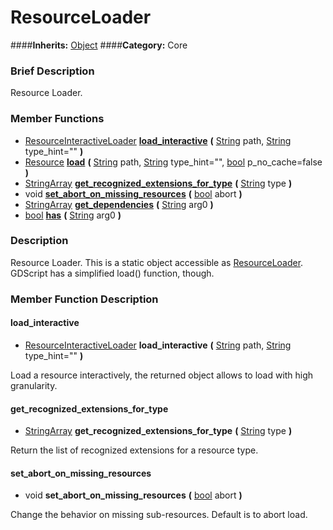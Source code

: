 #  ResourceLoader  
####**Inherits:** [Object](class_object)
####**Category:** Core

###  Brief Description  
Resource Loader.

###  Member Functions 
  * [ResourceInteractiveLoader](class_resourceinteractiveloader)  **[load&#95;interactive](#load_interactive)**  **(** [String](class_string) path, [String](class_string) type_hint=""  **)**
  * [Resource](class_resource)  **[load](#load)**  **(** [String](class_string) path, [String](class_string) type_hint="", [bool](class_bool) p_no_cache=false  **)**
  * [StringArray](class_stringarray)  **[get&#95;recognized&#95;extensions&#95;for&#95;type](#get_recognized_extensions_for_type)**  **(** [String](class_string) type  **)**
  * void  **[set&#95;abort&#95;on&#95;missing&#95;resources](#set_abort_on_missing_resources)**  **(** [bool](class_bool) abort  **)**
  * [StringArray](class_stringarray)  **[get&#95;dependencies](#get_dependencies)**  **(** [String](class_string) arg0  **)**
  * [bool](class_bool)  **[has](#has)**  **(** [String](class_string) arg0  **)**

###  Description  
Resource Loader. This is a static object accessible as [ResourceLoader](class_resourceloader). GDScript has a simplified load() function, though.

###  Member Function Description  

#### <a name="load_interactive">load_interactive</a>
  * [ResourceInteractiveLoader](class_resourceinteractiveloader)  **load&#95;interactive**  **(** [String](class_string) path, [String](class_string) type_hint=""  **)**

Load a resource interactively, the returned object allows to load with high granularity.

#### <a name="get_recognized_extensions_for_type">get_recognized_extensions_for_type</a>
  * [StringArray](class_stringarray)  **get&#95;recognized&#95;extensions&#95;for&#95;type**  **(** [String](class_string) type  **)**

Return the list of recognized extensions for a resource type.

#### <a name="set_abort_on_missing_resources">set_abort_on_missing_resources</a>
  * void  **set&#95;abort&#95;on&#95;missing&#95;resources**  **(** [bool](class_bool) abort  **)**

Change the behavior on missing sub-resources. Default is to abort load.
